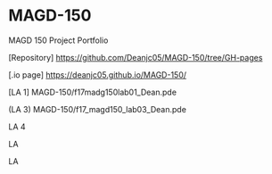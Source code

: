 # MAGD-150
MAGD 150 Project Portfolio

[Repository] https://github.com/Deanjc05/MAGD-150/tree/GH-pages

[.io page] https://deanjc05.github.io/MAGD-150/

[LA 1] MAGD-150/f17madg150lab01_Dean.pde

(LA 3) MAGD-150/f17_magd150_lab03_Dean.pde

LA 4

LA

LA
